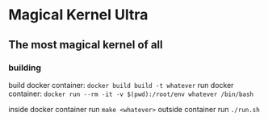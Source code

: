 # Magical Kernel Ultra
## The most magical kernel of all

### building

build docker container: `docker build build -t whatever`
run docker container: `docker run --rm -it -v $(pwd):/root/env whatever /bin/bash`

inside docker container run `make <whatever>`
outside container run `./run.sh`

